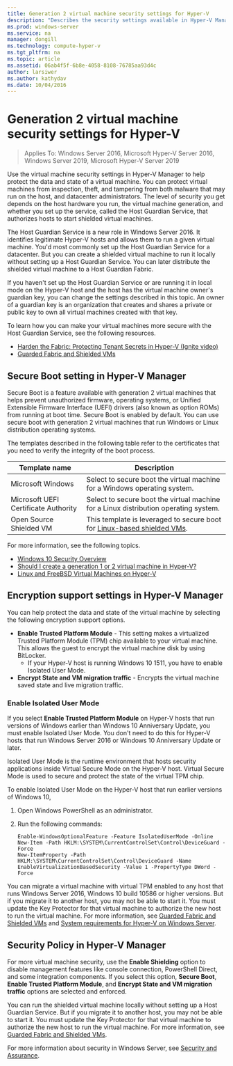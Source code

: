 ```yaml
---
title: Generation 2 virtual machine security settings for Hyper-V
description: "Describes the security settings available in Hyper-V Manager for generation 2 virtual machines"
ms.prod: windows-server
ms.service: na
manager: dongill
ms.technology: compute-hyper-v
ms.tgt_pltfrm: na
ms.topic: article
ms.assetid: 06ab4f5f-6b8e-4058-8108-76785aa93d4c
author: larsiwer
ms.author: kathydav
ms.date: 10/04/2016
---
```

# Generation 2 virtual machine security settings for Hyper-V

>Applies To: Windows Server 2016, Microsoft Hyper-V Server 2016, Windows Server 2019, Microsoft Hyper-V Server 2019

Use the virtual machine security settings in Hyper-V Manager to help protect the data and state of a virtual machine. You can protect virtual machines from inspection, theft, and tampering from both malware that may run on the host, and datacenter administrators. The level of security you get depends on the host hardware you run, the virtual machine generation, and whether you set up the service, called the Host Guardian Service, that authorizes hosts to start shielded virtual machines.  

The Host Guardian Service is a new role in Windows Server 2016. It identifies legitimate Hyper-V hosts and allows them to run a given virtual machine. You'd most commonly set up the Host Guardian Service for a datacenter. But you can create a shielded virtual machine to run it locally without setting up a Host Guardian Service. You can later distribute the shielded virtual machine to a Host Guardian Fabric.  

If you haven't set up the Host Guardian Service or are running it in local mode on the Hyper-V host and the host has the virtual machine owner's guardian key, you can change the settings described in this topic.   An owner of a guardian key is an organization that creates and shares a private or public key to own all virtual machines created with that key.  

To learn how you can make your virtual machines more secure with the Host Guardian Service, see the following resources.  

- [Harden the Fabric: Protecting Tenant Secrets in Hyper-V (Ignite video)](https://go.microsoft.com/fwlink/?LinkId=746379)
- [Guarded Fabric and Shielded VMs](https://go.microsoft.com/fwlink/?LinkId=746381)

## Secure Boot setting in Hyper-V Manager  

Secure Boot is a feature available with generation 2 virtual machines that helps prevent unauthorized firmware, operating systems, or Unified Extensible Firmware Interface (UEFI) drivers (also known as option ROMs) from running at boot time. Secure Boot is enabled by default. You can use secure boot with generation 2 virtual machines that run Windows or Linux distribution operating systems.  

The templates described in the following table refer to the certificates that you need to verify the integrity of the boot process.  

|Template name|Description|  
|-----------------|---------------|  
|Microsoft Windows|Select to secure boot the virtual machine for a Windows operating system.|  
|Microsoft UEFI Certificate Authority|Select to  secure boot the virtual machine for  a Linux distribution operating system.|  
|Open Source Shielded VM|This template is leveraged to secure boot for [Linux-based shielded VMs](https://docs.microsoft.com/windows-server/security/guarded-fabric-shielded-vm/guarded-fabric-create-a-linux-shielded-vm-template).|

For more information, see the following topics.  

- [Windows 10 Security Overview](https://docs.microsoft.com/windows/security/threat-protection/overview-of-threat-mitigations-in-windows-10)  
- [Should I create a generation 1 or 2 virtual machine in Hyper-V?](../plan/Should-I-create-a-generation-1-or-2-virtual-machine-in-Hyper-V.md)  
- [Linux and FreeBSD Virtual Machines on Hyper-V](../Supported-Linux-and-FreeBSD-virtual-machines-for-Hyper-V-on-Windows.md)  

## Encryption support settings in Hyper-V Manager

You can help protect the data and state of the virtual machine by selecting the following encryption support options.  

- **Enable Trusted Platform Module** - This setting makes a virtualized Trusted Platform Module (TPM) chip available to your virtual machine. This allows the guest to encrypt the virtual machine disk by using BitLocker.
  - If your Hyper-V host is running Windows 10 1511, you have to enable Isolated User Mode. 
- **Encrypt State and VM migration traffic** - Encrypts the virtual machine saved state and live migration traffic.

### Enable Isolated User Mode

If you select **Enable Trusted Platform Module** on Hyper-V hosts that run versions of Windows earlier than Windows 10 Anniversary Update, you must enable Isolated User Mode. You don't need to do this for Hyper-V hosts that run Windows Server 2016 or Windows 10 Anniversary Update or later.

Isolated User Mode is the runtime environment that hosts security applications inside Virtual Secure Mode on the Hyper-V host. Virtual Secure Mode is used to secure and protect the state of the virtual TPM chip.  

To enable Isolated User Mode on the Hyper-V host that run earlier versions of Windows 10,  

1.  Open Windows PowerShell as an administrator.  

2.  Run the following commands:  

    ```  
    Enable-WindowsOptionalFeature -Feature IsolatedUserMode -Online  
    New-Item -Path HKLM:\SYSTEM\CurrentControlSet\Control\DeviceGuard -Force  
    New-ItemProperty -Path HKLM:\SYSTEM\CurrentControlSet\Control\DeviceGuard -Name EnableVirtualizationBasedSecurity -Value 1 -PropertyType DWord -Force  

    ```  

You can migrate a virtual machine with virtual TPM enabled to any host that runs Windows Server 2016, Windows 10 build 10586 or higher versions. But if you migrate it to another host, you may not be able to start it. You must update the Key Protector for that virtual machine to authorize the new host to run the virtual machine. For more information, see [Guarded Fabric and Shielded VMs](https://go.microsoft.com/fwlink/?LinkId=746381) and [System requirements for Hyper-V on Windows Server](../System-requirements-for-Hyper-V-on-Windows.md).  

## Security Policy in Hyper-V Manager  
For more virtual machine security, use the **Enable Shielding** option to disable management features like console connection, PowerShell Direct, and some integration components. If you select this option, **Secure Boot**, **Enable Trusted Platform Module**, and **Encrypt State and VM migration traffic** options are selected and enforced.   

You can run the shielded virtual machine locally without setting up a Host Guardian Service. But if you migrate it to another host, you may not be able to start it. You must update the Key Protector for that virtual machine to authorize the new host to run the virtual machine. For more information, see [Guarded Fabric and Shielded VMs](https://go.microsoft.com/fwlink/?LinkId=746381).  

For more information about security in Windows Server, see [Security and Assurance](../../../security/Security-and-Assurance.md).  

